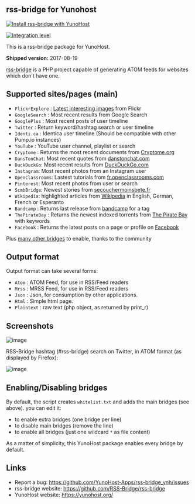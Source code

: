 rss-bridge for Yunohost
------------------------
[![Install rss-bridge with YunoHost](https://install-app.yunohost.org/install-with-yunohost.png)](https://install-app.yunohost.org/?app=rss-bridge)

[![Integration level](https://dash.yunohost.org/integration/rss-bridge.svg)](https://ci-apps.yunohost.org/jenkins/job/rss-bridge%20%28Community%29/lastBuild/consoleFull)

This is a rss-bridge package for YunoHost.

**Shipped version:** 2017-08-19

[rss-bridge](https://github.com/RSS-Bridge/rss-bridge) is a PHP project capable of generating ATOM feeds for websites which don't have one.


## Supported sites/pages (main)


 * `FlickrExplore` : [Latest interesting images](http://www.flickr.com/explore) from Flickr
 * `GoogleSearch` : Most recent results from Google Search
 * `GooglePlus` : Most recent posts of user timeline
 * `Twitter` : Return keyword/hashtag search or user timeline
 * `Identi.ca` : Identica user timeline (Should be compatible with other Pump.io instances)
 * `YouTube` : YouTube user channel, playlist or search
 * `Cryptome` : Returns the most recent documents from [Cryptome.org](http://cryptome.org/)
 * `DansTonChat`: Most recent quotes from [danstonchat.com](http://danstonchat.com/)
 * `DuckDuckGo`: Most recent results from [DuckDuckGo.com](https://duckduckgo.com/)
 * `Instagram`: Most recent photos from an Instagram user
 * `OpenClassrooms`: Lastest tutorials from [fr.openclassrooms.com](http://fr.openclassrooms.com/)
 * `Pinterest`: Most recent photos from user or search
 * `ScmbBridge`: Newest stories from [secouchermoinsbete.fr](http://secouchermoinsbete.fr/)
 * `Wikipedia`: highlighted articles from [Wikipedia](https://wikipedia.org/) in English, German, French or Esperanto
 * `Bandcamp` : Returns last release from [bandcamp](https://bandcamp.com/) for a tag
 * `ThePirateBay` : Returns the newest indexed torrents from [The Pirate Bay](https://thepiratebay.se/) with keywords
 * `Facebook` : Returns the latest posts on a page or profile on [Facebook](https://facebook.com/)

Plus [many other bridges](bridges/) to enable, thanks to the community

## Output format

Output format can take several forms:

 * `Atom` : ATOM Feed, for use in RSS/Feed readers
 * `Mrss` : MRSS Feed, for use in RSS/Feed readers
 * `Json` : Json, for consumption by other applications.
 * `Html` : Simple html page.
 * `Plaintext` : raw text (php object, as returned by print_r)

## Screenshots
![image](https://github.com/RSS-Bridge/rss-bridge/wiki/images/screenshot_rss-bridge_welcome.png)

RSS-Bridge hashtag (#rss-bridge) search on Twitter, in ATOM format (as displayed by Firefox):

![image](https://github.com/RSS-Bridge/rss-bridge/wiki/images/screenshot_twitterbridge_atom.png)

## Enabling/Disabling bridges

By default, the script creates `whitelist.txt` and adds the main bridges (see above). you can edit it:

 * to enable extra bridges (one bridge per line)
 * to disable main bridges (remove the line)
 * to enable all bridges (just one wildcard `*` as file content)

As a matter  of simplicity, this YunoHost package enables every bridge by default.

## Links

 * Report a bug: https://github.com/YunoHost-Apps/rss-bridge_ynh/issues
 * rss-bridge website: https://github.com/RSS-Bridge/rss-bridge
 * YunoHost website: https://yunohost.org/
